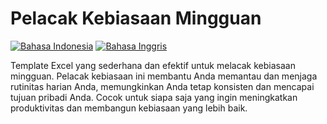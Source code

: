# Pelacak Kebiasaan Mingguan
 
[![Bahasa Indonesia](https://img.shields.io/badge/lang-Indonesia-red)](README.id.md)
[![Bahasa Inggris](https://img.shields.io/badge/lang-English-blue)](README.md) 

Template Excel yang sederhana dan efektif untuk melacak kebiasaan mingguan. Pelacak kebiasaan ini membantu Anda memantau dan menjaga rutinitas harian Anda, memungkinkan Anda tetap konsisten dan mencapai tujuan pribadi Anda. Cocok untuk siapa saja yang ingin meningkatkan produktivitas dan membangun kebiasaan yang lebih baik.
